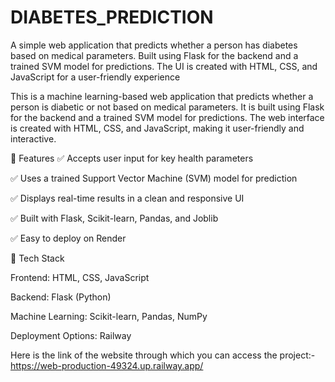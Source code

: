 # DIABETES_PREDICTION
A simple web application that predicts whether a person has diabetes based on medical parameters. Built using Flask for the backend and a trained SVM model for predictions. The UI is created with HTML, CSS, and JavaScript for a user-friendly experience

This is a machine learning-based web application that predicts whether a person is diabetic or not based on medical parameters. It is built using Flask for the backend and a trained SVM model for predictions. The web interface is created with HTML, CSS, and JavaScript, making it user-friendly and interactive.

🔹 Features
✅ Accepts user input for key health parameters

✅ Uses a trained Support Vector Machine (SVM) model for prediction

✅ Displays real-time results in a clean and responsive UI

✅ Built with Flask, Scikit-learn, Pandas, and Joblib

✅ Easy to deploy on Render


🔹 Tech Stack

Frontend: HTML, CSS, JavaScript

Backend: Flask (Python)

Machine Learning: Scikit-learn, Pandas, NumPy

Deployment Options: Railway

Here is the link of the website through which you can access the project:- https://web-production-49324.up.railway.app/
